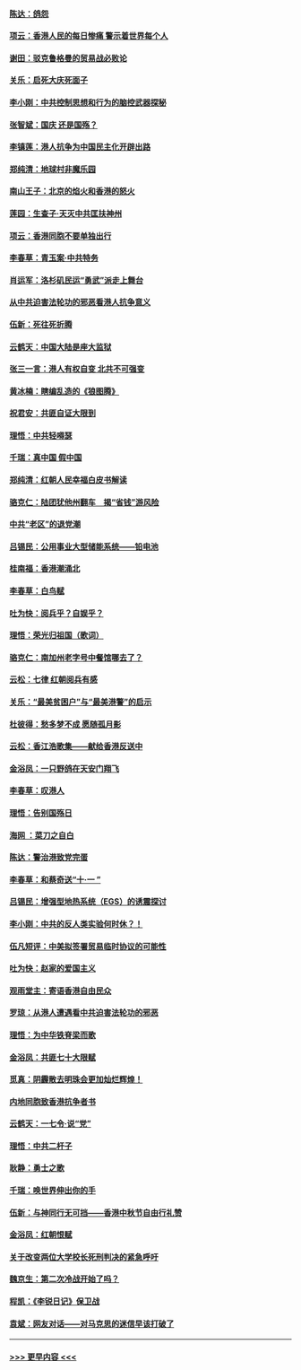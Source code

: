 #### [陈达：鸽怨](../pages/nsc993/n11561879.md?t=10021711) 
#### [项云：香港人民的每日惨痛  警示着世界每个人](../pages/nsc993/n11559273.md?t=10021711) 
#### [谢田：驳克鲁格曼的贸易战必败论](../pages/nsc993/n11555840.md?t=10021711) 
#### [关乐：启死大庆死面子](../pages/nsc993/n11556823.md?t=10021711) 
#### [李小刚：中共控制思想和行为的脑控武器探秘](../pages/nsc993/n11556776.md?t=10021711) 
#### [张智斌：国庆  还是国殇？](../pages/nsc993/n11556617.md?t=10021711) 
#### [李镇莲：港人抗争为中国民主化开辟出路](../pages/nsc993/n11556570.md?t=10021711) 
#### [郑纯清：地球村非魔乐园](../pages/nsc993/n11555415.md?t=10021711) 
#### [南山王子：北京的焰火和香港的怒火](../pages/nsc993/n11555318.md?t=10021711) 
#### [莲园：生查子·天灭中共匡扶神州](../pages/nsc993/n11555302.md?t=10021711) 
#### [项云：香港同胞不要单独出行](../pages/nsc993/n11555276.md?t=10021711) 
#### [李春草：青玉案‧中共特务](../pages/nsc993/n11552356.md?t=10021711) 
#### [肖运军：洛杉矶民运“勇武”派走上舞台](../pages/nsc993/n11551595.md?t=10021711) 
#### [从中共迫害法轮功的邪恶看港人抗争意义](../pages/nsc993/n11540858.md?t=10021711) 
#### [伍新：死往死折腾](../pages/nsc993/n11550174.md?t=10021711) 
#### [云鹤天：中国大陆是座大监狱](../pages/nsc993/n11550155.md?t=10021711) 
#### [张三一言：港人有权自变 北共不可强变](../pages/nsc993/n11550132.md?t=10021711) 
#### [黄冰楠：瞎编乱造的《狼图腾》](../pages/nsc993/n11550082.md?t=10021711) 
#### [祝君安：共匪自证大限到](../pages/nsc993/n11550041.md?t=10021711) 
#### [理悟：中共轻嘚瑟](../pages/nsc993/n11547978.md?t=10021711) 
#### [千瑞：真中国 假中国](../pages/nsc993/n11547865.md?t=10021711) 
#### [郑纯清：红朝人民幸福白皮书解读](../pages/nsc993/n11547499.md?t=10021711) 
#### [骆克仁：陆团犹他州翻车　揭“省钱”游风险](../pages/nsc993/n11546977.md?t=10021711) 
#### [中共“老区”的退党潮](../pages/nsc993/n11545995.md?t=10021711) 
#### [吕锡民：公用事业大型储能系统——铅电池](../pages/nsc993/n11545701.md?t=10021711) 
#### [桂南福：香港潮涌北](../pages/nsc993/n11545682.md?t=10021711) 
#### [李春草：白鸟赋](../pages/nsc993/n11545663.md?t=10021711) 
#### [吐为快：阅兵乎？自娱乎？](../pages/nsc993/n11545625.md?t=10021711) 
#### [理悟：荣光归祖国（歌词）](../pages/nsc993/n11545616.md?t=10021711) 
#### [骆克仁：南加州老字号中餐馆哪去了？](../pages/nsc993/n11545120.md?t=10021711) 
#### [云松：七律 红朝阅兵有感](../pages/nsc993/n11542394.md?t=10021711) 
#### [关乐：“最美贫困户”与“最美港警”的启示](../pages/nsc993/n11542252.md?t=10021711) 
#### [杜彼得：愁多梦不成 愿随孤月影](../pages/nsc993/n11540296.md?t=10021711) 
#### [云松：香江浩歌集——献给香港反送中](../pages/nsc993/n11540149.md?t=10021711) 
#### [金浴凤：一只野鸽在天安门翔飞](../pages/nsc993/n11540280.md?t=10021711) 
#### [李春草：叹港人](../pages/nsc993/n11540119.md?t=10021711) 
#### [理悟：告别国殇日](../pages/nsc993/n11539610.md?t=10021711) 
#### [海网 ：菜刀之自白](../pages/nsc993/n11539597.md?t=10021711) 
#### [陈达：警治港致党完蛋](../pages/nsc993/n11538127.md?t=10021711) 
#### [李春草：和蔡奇送“十·一 ”](../pages/nsc993/n11537810.md?t=10021711) 
#### [吕锡民：增强型地热系统（EGS）的诱震探讨](../pages/nsc993/n11537765.md?t=10021711) 
#### [李小刚：中共的反人类实验何时休？！](../pages/nsc993/n11537669.md?t=10021711) 
#### [伍凡短评：中美拟签署贸易临时协议的可能性](../pages/nsc993/n11536773.md?t=10021711) 
#### [吐为快：赵家的爱国主义](../pages/nsc993/n11536750.md?t=10021711) 
#### [观雨堂主：寄语香港自由民众](../pages/nsc993/n11536735.md?t=10021711) 
#### [罗琼：从港人遭遇看中共迫害法轮功的邪恶](../pages/nsc993/n11507862.md?t=10021711) 
#### [理悟：为中华铁脊梁而歌](../pages/nsc993/n11534458.md?t=10021711) 
#### [金浴凤：共匪七十大限赋](../pages/nsc993/n11534434.md?t=10021711) 
#### [觅真：阴霾散去明珠会更加灿烂辉煌！](../pages/nsc993/n11531858.md?t=10021711) 
#### [内地同胞致香港抗争者书](../pages/nsc993/n11531645.md?t=10021711) 
#### [云鹤天：一七令‧说“党”](../pages/nsc993/n11529099.md?t=10021711) 
#### [理悟：中共二杆子](../pages/nsc993/n11529046.md?t=10021711) 
#### [耿静：勇士之歌](../pages/nsc993/n11527562.md?t=10021711) 
#### [千瑞：唤世界伸出你的手](../pages/nsc993/n11526942.md?t=10021711) 
#### [伍新：与神同行无可挡——香港中秋节自由行礼赞](../pages/nsc993/n11526801.md?t=10021711) 
#### [金浴凤：红朝恨赋](../pages/nsc993/n11524312.md?t=10021711) 
#### [关于改变两位大学校长死刑判决的紧急呼吁](../pages/nsc993/n11524103.md?t=10021711) 
#### [魏京生：第二次冷战开始了吗？](../pages/nsc993/n11524023.md?t=10021711) 
#### [程凯：《李锐日记》保卫战](../pages/nsc993/n11522922.md?t=10021711) 
#### [袁斌：网友对话——对马克思的迷信早该打破了](../pages/nsc993/n11522561.md?t=10021711) 

----
#### [ >>> 更早内容 <<< ](../indexes/nsc993-earlier.md)
